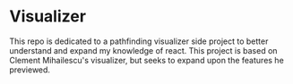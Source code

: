# Visualizer

This repo is dedicated to a pathfinding visualizer side project to better understand and expand my knowledge of react.
This project is based on Clement Mihailescu's visualizer, but seeks to expand upon the features he previewed.
